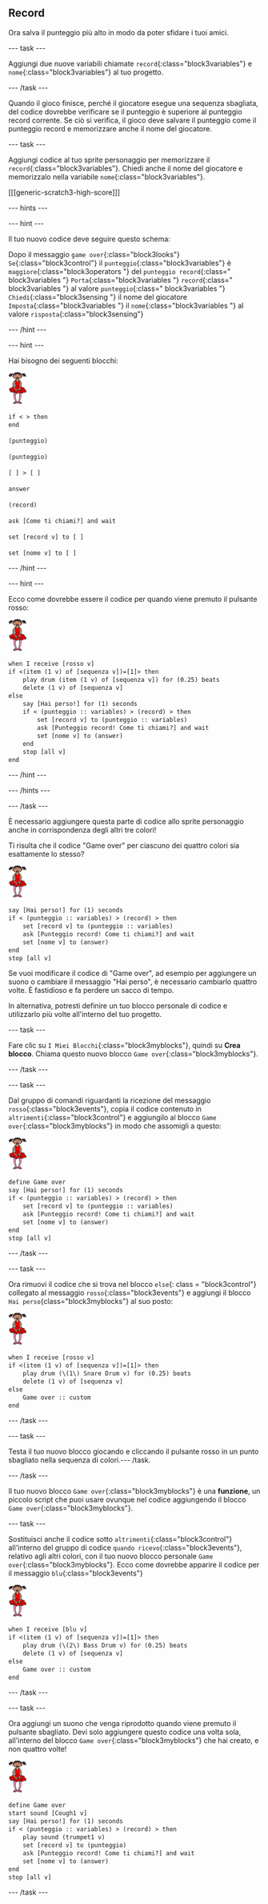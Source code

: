 ## Record

Ora salva il punteggio più alto in modo da poter sfidare i tuoi amici.

--- task ---

Aggiungi due nuove variabili chiamate `record`{:class="block3variables"} e `nome`{:class="block3variables"} al tuo progetto.

--- /task ---

Quando il gioco finisce, perché il giocatore esegue una sequenza sbagliata, del codice dovrebbe verificare se il punteggio è superiore al punteggio record corrente. Se ciò si verifica, il gioco deve salvare il punteggio come il punteggio record e memorizzare anche il nome del giocatore.

--- task ---

Aggiungi codice al tuo sprite personaggio per memorizzare il `record`{:class="block3variables"}. Chiedi anche il nome del giocatore e memorizzalo nella variabile `nome`{:class="block3variables"}.

[[[generic-scratch3-high-score]]]

--- hints ---


--- hint ---

Il tuo nuovo codice deve seguire questo schema:

Dopo il messaggio `game over`{:class="block3looks"} `Se`{:class="block3control"} il `punteggio`{:class="block3variables"} è `maggiore`{:class="block3operators "} del `punteggio record`{:class=" block3variables "} `Porta`{:class="block3variables "} `record`{:class=" block3variables "} al valore `punteggio`{:class=" block3variables "} `Chiedi`{:class="block3sensing "} il nome del giocatore `Imposta`{:class="block3variables "} il `nome`{:class="block3variables "} al valore `risposta`{:class="block3sensing"}

--- /hint ---

--- hint ---

Hai bisogno dei seguenti blocchi:

![ballerina](images/ballerina.png)

```blocks3
if < > then
end

(punteggio)

(punteggio)

[ ] > [ ]

answer

(record)

ask [Come ti chiami?] and wait

set [record v] to [ ] 

set [nome v] to [ ] 
```

--- /hint ---

--- hint ---

Ecco come dovrebbe essere il codice per quando viene premuto il pulsante rosso:

![ballerina](images/ballerina.png)

```blocks3
when I receive [rosso v]
if <(item (1 v) of [sequenza v])=[1]> then
	play drum (item (1 v) of [sequenza v]) for (0.25) beats
	delete (1 v) of [sequenza v]
else
	say [Hai perso!] for (1) seconds
	if < (punteggio :: variables) > (record) > then
		set [record v] to (punteggio :: variables)
		ask [Punteggio record! Come ti chiami?] and wait
		set [nome v] to (answer)
	end
	stop [all v]
end
```

--- /hint ---

--- /hints ---

--- /task ---

È necessario aggiungere questa parte di codice allo sprite personaggio anche in corrispondenza degli altri tre colori!

Ti risulta che il codice "Game over" per ciascuno dei quattro colori sia esattamente lo stesso?

![ballerina](images/ballerina.png)

```blocks3
say [Hai perso!] for (1) seconds
if < (punteggio :: variables) > (record) > then
	set [record v] to (punteggio :: variables)
	ask [Punteggio record! Come ti chiami?] and wait
	set [nome v] to (answer)
end
stop [all v]
```

Se vuoi modificare il codice di "Game over", ad esempio per aggiungere un suono o cambiare il messaggio "Hai perso", è necessario cambiarlo quattro volte. È fastidioso e fa perdere un sacco di tempo.

In alternativa, potresti definire un tuo blocco personale di codice e utilizzarlo più volte all'interno del tuo progetto.

--- task ---

Fare clic su `I Miei Blocchi`{:class="block3myblocks"}, quindi su **Crea blocco**. Chiama questo nuovo blocco `Game over`{:class="block3myblocks"}.

--- /task ---

--- task ---

Dal gruppo di comandi riguardanti la ricezione del messaggio `rosso`{:class="block3events"}, copia il codice contenuto in `altrimenti`{:class="block3control"} e aggiungilo al blocco `Game over`{:class="block3myblocks"} in modo che assomigli a questo:

![ballerina](images/ballerina.png)

```blocks3
define Game over
say [Hai perso!] for (1) seconds
if < (punteggio :: variables) > (record) > then
	set [record v] to (punteggio :: variables)
	ask [Punteggio record! Come ti chiami?] and wait
	set [nome v] to (answer)
end
stop [all v]
```

--- /task ---

--- task ---

Ora rimuovi il codice che si trova nel blocco `else`{: class = "block3control"} collegato al messaggio `rosso`{:class="block3events"} e aggiungi il blocco `Hai perso`{class="block3myblocks"} al suo posto:

![ballerina](images/ballerina.png)

```blocks3
when I receive [rosso v]
if <(item (1 v) of [sequenza v])=[1]> then
	play drum (\(1\) Snare Drum v) for (0.25) beats
	delete (1 v) of [sequenza v]
else
	Game over :: custom
end
```

--- /task ---

--- task ---

Testa il tuo nuovo blocco giocando e cliccando il pulsante rosso in un punto sbagliato nella sequenza di colori.--- /task.

--- /task ---

Il tuo nuovo blocco `Game over`{:class="block3myblocks"} è una **funzione**, un piccolo script che puoi usare ovunque nel codice aggiungendo il blocco `Game over`{:class="block3myblocks"}.

--- task ---

Sostituisci anche il codice sotto `altrimenti`{:class="block3control"} all'interno del gruppo di codice `quando ricevo`{:class="block3events"}, relativo agli altri colori, con il tuo nuovo blocco personale `Game over`{:class="block3myblocks"}. Ecco come dovrebbe apparire il codice per il messaggio `blu`{:class="block3events"}

![ballerina](images/ballerina.png)

```blocks3
when I receive [blu v]
if <(item (1 v) of [sequenza v])=[1]> then
	play drum (\(2\) Bass Drum v) for (0.25) beats
	delete (1 v) of [sequenza v]
else
	Game over :: custom
end
```

--- /task ---

--- task ---

Ora aggiungi un suono che venga riprodotto quando viene premuto il pulsante sbagliato. Devi solo aggiungere questo codice una volta sola, all'interno del blocco `Game over`{:class="block3myblocks"} che hai creato, e non quattro volte!

![ballerina](images/ballerina.png)

```blocks3
define Game over
start sound [Cough1 v]
say [Hai perso!] for (1) seconds
if < (punteggio :: variables) > (record) > then
	play sound (trumpet1 v)
	set [record v] to (punteggio)
	ask [Punteggio record! Come ti chiami?] and wait
	set [nome v] to (answer)
end
stop [all v]
```

--- /task ---